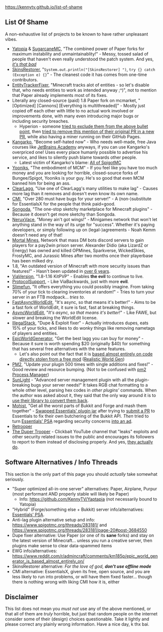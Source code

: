 https://kennytv.github.io/list-of-shame

## List Of Shame
A non-exhaustive list of projects to be known to have rather unpleasant vibes.

* [Yatopia](https://github.com/YatopiaMC/Yatopia) & [SugarcaneMC](https://github.com/SugarcaneMC/Sugarcane), "The combined power of Paper forks for maximum instability and unmaintainablity!" - Messy, tossed salad of people that haven't even really understood the patch system. And yes, *[it's that bad](https://github.com/KennyTV/Yaptapia)*
* [SkinsRestorer](https://github.com/SkinsRestorer/SkinsRestorerX), "`System.out.println("[SkinsRestorer] ")`, `try {} catch (Exception e) {}`" - The cleanest code it has comes from one-time contributors.
* [EntityTrackerFixer](https://github.com/Esmorall/EntityTrackerFixer), "Minecraft tracks alot of entities - so let's disable that, who needs entities to work as intended anyway ;^)", not to mention that Paper already implements most of its fixes.
* Literally any closed-source (paid) 1.8 Paper fork on mcmarket, "\[Optimized\] \[Cannons\] \[Everything is multithreaded\]" - Mostly just copied off each other with little to no actual work involved or improvements done, with many even introducing major bugs or including security breaches.
  - Hyperion - someone [tried to exclude them from the above bullet point](https://github.com/KennyTV/list-of-shame/pull/15), then [tried to remove this mention of their original PR in a new PR](https://github.com/KennyTV/list-of-shame/pull/17), while also having a miner running on their GitHub Pages.
* [Kangarko](https://github.com/kangarko), "Become self-hated now" - Who needs well-made, free Java courses like [JetBrains Academy](https://www.jetbrains.com/academy/) anyways, if you can use Kangarko's overpriced one! Uses every place humanly possible to advertise his service, and likes to silently push blame towards other people.
  - Latest victim of Kangarko's blame: [All of SpigotMC](https://www.spigotmc.org/threads/478408/)
* [Yooniks](https://www.mc-market.org/members/126711/), "The embodiment of MCM" - If you feel like you have too much money and you are looking for horrible, closed-source forks of Bungee/Spigot, Yooniks is your guy. He's so good that even MCM banned him for being an ass.
* [ClearLagg](https://www.spigotmc.org/resources/clearlagg.68271/), "Use one of ClearLagg's many utilities to make lag" - Causes more lag than it removes and doesn't even know its own name.
* [CMI](https://www.spigotmc.org/resources/cmi.3742/), "Over 280 must have bugs for your server!" - A (non-)substitute for EssentialsX for the people that think paid=good.
* [Songoda](https://songoda.com/marketplace), "The one-stop sketchy marketplace for Minecraft plugins" - Because it doesn't get more sketchy than Songoda.
* [NeruxVace](https://neruxvace.net/), "Money ain't got wings!" - Minigames network that won't let anything stand in the way of its urge for "success". Whether it's paying developers, or simply following up on (legal-)agreements - Noah Kemm doesn't need any of that!
* [Mortal Mines](https://mortalmines.com/), Network that mass DM bots discord servers to gain players for a pay2win prison server. Alexander Didio (aka LizardZ or Energy) has owned and killed OPMines, Sparkverse, WickedSkies, FrostyMC, and Jurassic Mines after two months once their playerbase has been milked dry.
* 1.8, "An outdated version of Minecraft with more security issues than features!" - Hasn't been updated in [over 6 years](https://howoldisminecraft188.today/).
* [ViaVersion](https://github.com/ViaVersion/ViaVersion), "1.8-1.16 KitPVP" - Enables **the evil** to continue to live.
* [ProtocolSupport](https://www.spigotmc.org/resources/protocolsupport.7201/), - Like ViaBackwards, just with more **evil**.
* [Slimefun](https://github.com/Slimefun/Slimefun4), "It offers everything you could possibly imagine. From taking 70% of your tick to clearing inventories at random!" - Tries to turn your server in an FTB modpack... *tries to*.
* [FastAsyncWorldEdit](https://www.spigotmc.org/resources/fast-async-worldedit.13932), "It's async, so that means it's better!" - Aims to be a fast fork of WorldEdit, it sure is fast, fast at breaking things.
* [AsyncWorldEdit](https://www.spigotmc.org/resources/asyncworldedit-premium.9661/), "*It's async, so that means it's better!*" - Like FAWE, but slower and breaking the WorldEdit license.
* [IllegalStack](https://www.spigotmc.org/resources/dupe-fixes-illegal-stack-remover.44411/), "Dupe & Exploit fixer" - Actually introduces dupes, eats 15% of your ticks, and likes to do wonky things like removing nametags of players and entities.
* [EpicWorldGenerator](https://www.spigotmc.org/resources/epicworldgenerator.8067/), "Get the best lagg you can buy for money" - Because it sure is worth spending $20 (originally $40) for something that has several free alternatives with the same features.
  - Let's also point out the fact that it is [based almost entirely on code directly stolen from a free mod](https://www.reddit.com/r/admincraft/comments/km185p/epic_world_generator_is_based_almost_entirely_on/) ([Realistic World Gen](https://www.minecraftforum.net/forums/mapping-and-modding-java-edition/minecraft-mods/1281910-teds-world-gen-mods-realistic-world-gen-alpha-1-3))
* [PM2](https://www.spigotmc.org/members/pm2.597961/), "Update your plugin 500 times with single additions and fixes!" - Good review and resource bumping. (Not to be confused with [pm2 Process Manager](https://pm2.io/))
* [SunLight](https://www.spigotmc.org/resources/sunlight-%E2%80%A2-server-management-plugin-essentials-1-14-1-16.67733/) - "Advanced server management plugin with all the plugin-breaking bugs your server needs!" It takes RGB chat formatting to a whole other level, parsing hex codes in *other plugins'* commands. When the author was asked about it, they said that the only way around it is to [use their library to convert them back](https://www.spigotmc.org/threads/sunlight-%E2%80%A2-server-management-plugin-essentials-1-14-1-16.374716/page-39#post-4124177).
* [Mohist](https://github.com/MohistMC/Mohist), "Get all the worst parts of Bukkit and Forge and mash them together" - [Swapped Essentials' plugin jar](https://github.com/MohistMC/Mohist/blob/70a303f4d02e9480cc5472c1c26f7d9cb6560732/src/fmllauncher/java/com/mohistmc/AutoDeletePlugins.java#L20-L22) after trying to [submit a PR](https://github.com/EssentialsX/Essentials/pull/3580) to Essentials to fix their own butchering of the Bukkit API. *Then* tried to turn [Essentials' PSA](https://essentialsx.net/do-not-use-mohist.html) regarding security concerns [into an ad](https://github.com/EssentialsX/Website/pull/44).
* [Retrooper](https://github.com/KennyTV/list-of-shame/issues/46)
* [The Duper Trooper](https://www.youtube.com/channel/UC_Nuc3040H1WjeO9aoY4NPg) - Clickbait YouTube channel that "leaks" exploits and other security related issues to the public and encourages its followers to report to them instead of disclosing properly. And yes, [they actually do](https://cdn.discordapp.com/attachments/155145799796391936/877016425221459978/unknown.png).

## Software Alternatives / Info Threads
This section is the only part of this page you should *actually* take somewhat seriously.

* "Super optimized all-in-one server" alternatives: Paper, Airplane, Purpur (most performant AND properly stable will likely be Paper)
  * Info: https://github.com/KennyTV/Yaptapia (not necessarily bound to Yatopia)
* "Hybrid" (Forge/something else + Bukkit) server info/alternatives: [Essentials' PSA](https://essentialsx.net/do-not-use-mohist.html).
* Anti-lag plugin alternative setup and info: https://www.spigotmc.org/threads/283181/ and https://www.spigotmc.org/threads/283181/page-20#post-3684550
* Dupe fixer alternative: Use Paper (or one of its **sane** forks) and stay on the latest version of Minecraft... unless you run a creative server, then plugins make sense to clear data-spammed items
* EWG info/alternatives: https://www.reddit.com/r/admincraft/comments/km185p/epic_world_generator_is_based_almost_entirely_on/
* SkinsRestorer alternative: *For the love of god, **don't use offline mode***
* CMI alternative: EssentialsX, given its free, open source, and you are less likely to run into problems, or will have them fixed faster... though there is nothing wrong with liking CMI how it is, either

## Disclaimer
This list does not mean you *must not* use any of the above mentioned, or that all of them are *truly* horrible,
but just that random people on the internet consider some of their (design) choices questionable.
Take it lightly and please correct any plainly wrong information.
Have a nice day, k thx bai.
